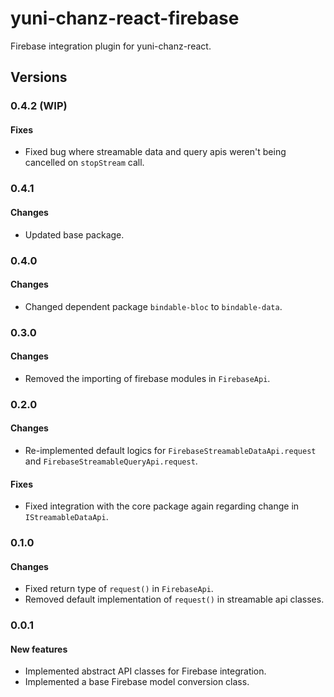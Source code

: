 # yuni-chanz-react-firebase
Firebase integration plugin for yuni-chanz-react.

## Versions
### 0.4.2 (WIP)
#### Fixes
- Fixed bug where streamable data and query apis weren't being cancelled on `stopStream` call.

### 0.4.1
#### Changes
- Updated base package.

### 0.4.0
#### Changes
- Changed dependent package `bindable-bloc` to `bindable-data`.

### 0.3.0
#### Changes
- Removed the importing of firebase modules in `FirebaseApi`.

### 0.2.0
#### Changes
- Re-implemented default logics for `FirebaseStreamableDataApi.request` and `FirebaseStreamableQueryApi.request`.
#### Fixes
- Fixed integration with the core package again regarding change in `IStreamableDataApi`.

### 0.1.0
#### Changes
- Fixed return type of `request()` in `FirebaseApi`.
- Removed default implementation of `request()` in streamable api classes.

### 0.0.1
#### New features
- Implemented abstract API classes for Firebase integration.
- Implemented a base Firebase model conversion class.